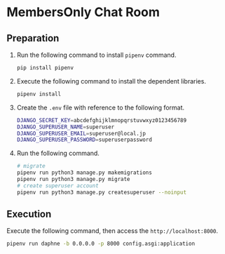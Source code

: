 # MembersOnly Chat Room
## Preparation
1. Run the following command to install `pipenv` command.

    ```bash
    pip install pipenv
    ```

1. Execute the following command to install the dependent libraries.

    ```bash
    pipenv install
    ```

1. Create the `.env` file with reference to the following format.

    ```bash
    DJANGO_SECRET_KEY=abcdefghijklmnopqrstuvwxyz0123456789
    DJANGO_SUPERUSER_NAME=superuser
    DJANGO_SUPERUSER_EMAIL=superuser@local.jp
    DJANGO_SUPERUSER_PASSWORD=superuserpassword
    ```

1. Run the following command.

    ```bash
    # migrate
    pipenv run python3 manage.py makemigrations
    pipenv run python3 manage.py migrate
    # create superuser account
    pipenv run python3 manage.py createsuperuser --noinput
    ```

## Execution
Execute the following command, then access the `http://localhost:8000`.

```bash
pipenv run daphne -b 0.0.0.0 -p 8000 config.asgi:application
```